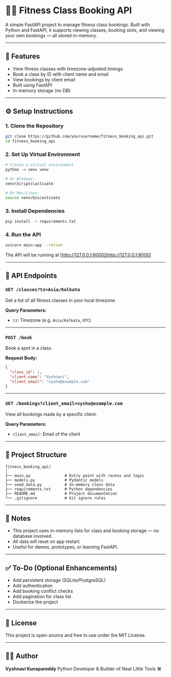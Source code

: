 # 🏋️‍♀️ Fitness Class Booking API

A simple FastAPI project to manage fitness class bookings. Built with Python and FastAPI, it supports viewing classes, booking slots, and viewing your own bookings — all stored in-memory.

---

## 🚀 Features

- View fitness classes with timezone-adjusted timings
- Book a class by ID with client name and email
- View bookings by client email
- Built using FastAPI
- In-memory storage (no DB)

---

## ⚙️ Setup Instructions

### 1. Clone the Repository

```bash
git clone https://github.com/yourusername/fitness_booking_api.git
cd fitness_booking_api
```

### 2. Set Up Virtual Environment

```bash
# Create a virtual environment
python -m venv venv

# On Windows:
venv\Scripts\activate

# On Mac/Linux:
source venv/bin/activate
```

### 3. Install Dependencies

```bash
pip install -r requirements.txt
```

### 4. Run the API

```bash
uvicorn main:app --reload
```

The API will be running at [http://127.0.0.1:8000](http://127.0.0.1:8000)

---

## 🔌 API Endpoints

### `GET /classes?tz=Asia/Kolkata`

Get a list of all fitness classes in your local timezone.

**Query Parameters:**

- `tz`: Timezone (e.g. `Asia/Kolkata`, `UTC`)

---

### `POST /book`

Book a spot in a class.

**Request Body:**

```json
{
  "class_id": 1,
  "client_name": "Vyshnavi",
  "client_email": "vyshu@example.com"
}
```

---

### `GET /bookings?client_email=vyshu@example.com`

View all bookings made by a specific client.

**Query Parameters:**

- `client_email`: Email of the client

---

## 📁 Project Structure

```
fitness_booking_api/
│
├── main.py               # Entry point with routes and logic
├── models.py             # Pydantic models
├── seed_data.py          # In-memory class data
├── requirements.txt      # Python dependencies
├── README.md             # Project documentation
└── .gitignore            # Git ignore rules
```

---

## 📌 Notes

- This project uses in-memory lists for class and booking storage — no database involved.
- All data will reset on app restart.
- Useful for demos, prototypes, or learning FastAPI.

---

## ✅ To-Do (Optional Enhancements)

- Add persistent storage (SQLite/PostgreSQL)
- Add authentication
- Add booking conflict checks
- Add pagination for class list
- Dockerize the project

---

## 🤝 License

This project is open-source and free to use under the MIT License.

---

## 🙋‍♀️ Author

**Vyshnavi Kunapareddy**
Python Developer & Builder of Neat Little Tools 🛠️
